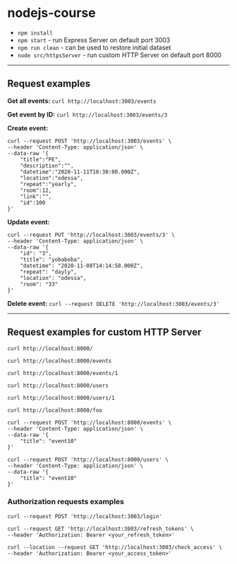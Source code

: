 # nodejs-course

- `npm install`
- `npm start` - run Express Server on default port 3003 
- `npm run clean` - can be used to restore initial dataset
- `node src/httpsServer` - run custom HTTP Server on default port 8000

***

## Request examples

**Get all events:**
`curl http://localhost:3003/events`

**Get event by ID:**
`curl http://localhost:3003/events/3`

**Create event:**
```
curl --request POST 'http://localhost:3003/events' \
--header 'Content-Type: application/json' \
--data-raw '{
    "title":"PE",
    "description":"",
    "datetime":"2020-11-11T10:30:00.000Z",
    "location":"odessa",
    "repeat":"yearly",
    "room":12,
    "link":"",
    "id":100
}'
```

**Update event:**
```
curl --request PUT 'http://localhost:3003/events/3' \
--header 'Content-Type: application/json' \
--data-raw '{
    "id": "3",
    "title": "yobaboba",
    "datetime": "2020-11-08T14:14:58.000Z",
    "repeat": "dayly",
    "location": "odessa",
    "room": "33"
}'
```

**Delete event:**
`curl --request DELETE 'http://localhost:3003/events/3'`

***

## Request examples for custom HTTP Server

`curl http://localhost:8000/`

`curl http://localhost:8000/events`

`curl http://localhost:8000/events/1`

`curl http://localhost:8000/users`

`curl http://localhost:8000/users/1`

`curl http://localhost:8000/foo`

```
curl --request POST 'http://localhost:8000/events' \
--header 'Content-Type: application/json' \
--data-raw '{
    "title": "event10"
}'
```

```
curl --request POST 'http://localhost:8000/users' \
--header 'Content-Type: application/json' \
--data-raw '{
    "title": "event10"
}'
```

### Authorization requests examples

`curl --request POST 'http://localhost:3003/login'`

```
curl --request GET 'http://localhost:3003/refresh_tokens' \
--header 'Authorization: Bearer <your_refresh_token>'
```

```
curl --location --request GET 'http://localhost:3003/check_access' \
--header 'Authorization: Bearer <your_access_token>'
```

